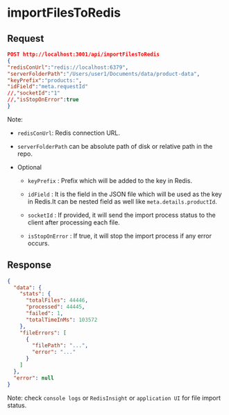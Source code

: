 # importFilesToRedis

## Request

```json
POST http://localhost:3001/api/importFilesToRedis
{
"redisConUrl":"redis://localhost:6379",
"serverFolderPath":"/Users/user1/Documents/data/product-data",
"keyPrefix":"products:",
"idField":"meta.requestId"
//,"socketId":"1"
//,"isStopOnError":true
}
```

Note:

- `redisConUrl`: Redis connection URL.
- `serverFolderPath` can be absolute path of disk or relative path in the repo.
- Optional

  - `keyPrefix` : Prefix which will be added to the key in Redis.
  - `idField` : It is the field in the JSON file which will be used as the key in Redis.It can be nested field as well like `meta.details.productId`.
  - `socketId` : If provided, it will send the import process status to the client after processing each file.

  - `isStopOnError` : If true, it will stop the import process if any error occurs.

## Response

```json
{
  "data": {
    "stats": {
      "totalFiles": 44446,
      "processed": 44445,
      "failed": 1,
      "totalTimeInMs": 103572
    },
    "fileErrors": [
      {
        "filePath": "...",
        "error": "..."
      }
    ]
  },
  "error": null
}
```

Note: check `console logs` or `RedisInsight` or `application UI` for file import status.
